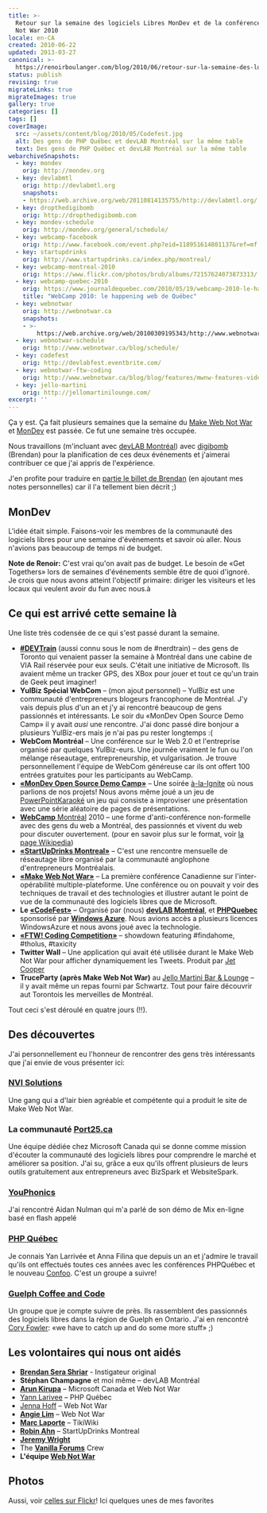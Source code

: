 ```yaml
---
title: >-
  Retour sur la semaine des logiciels Libres MonDev et de la conférence Make Web
  Not War 2010
locale: en-CA
created: 2010-06-22
updated: 2013-03-27
canonical: >-
  https://renoirboulanger.com/blog/2010/06/retour-sur-la-semaine-des-logiciels-libres-mondev-et-de-la-conference-make-web-not-war-2010/
status: publish
revising: true
migrateLinks: true
migrateImages: true
gallery: true
categories: []
tags: []
coverImage:
  src: ~/assets/content/blog/2010/05/Codefest.jpg
  alt: Des gens de PHP Québec et devLAB Montréal sur la même table
  text: Des gens de PHP Québec et devLAB Montréal sur la même table
webarchiveSnapshots:
  - key: mondev
    orig: http://mondev.org
  - key: devlabmtl
    orig: http://devlabmtl.org
    snapshots:
    - https://web.archive.org/web/20110814135755/http://devlabmtl.org/
  - key: dropthedigibomb
    orig: http://dropthedigibomb.com
  - key: mondev-schedule
    orig: http://mondev.org/general/schedule/
  - key: webcamp-facebook
    orig: http://www.facebook.com/event.php?eid=118951614801137&ref=mf
  - key: startupdrinks
    orig: http://www.startupdrinks.ca/index.php/montreal/
  - key: webcamp-montreal-2010
    orig: https://www.flickr.com/photos/brub/albums/72157624073873313/
  - key: webcamp-quebec-2010
    orig: https://www.journaldequebec.com/2010/05/19/webcamp-2010-le-happening-web-de-quebec
    title: "WebCamp 2010: le happening web de Québec"
  - key: webnotwar
    orig: http://webnotwar.ca
    snapshots:
    - >-
        https://web.archive.org/web/20100309195343/http://www.webnotwar.ca/ftw/
  - key: webnotwar-schedule
    orig: http://www.webnotwar.ca/blog/schedule/
  - key: codefest
    orig: http://devlabfest.eventbrite.com/
  - key: webnotwar-ftw-coding
    orig: http://www.webnotwar.ca/blog/blog/features/mwnw-features-videos/pick-your-winner/
  - key: jello-martini
    orig: http://jellomartinilounge.com/
excerpt: ''
---
```


Ça y est. Ça fait plusieurs semaines que la semaine du [Make Web Not War][webnotwar] et [MonDev][mondev] est passée. Ce fut une semaine très occupée.

Nous travaillons (m'incluant avec [devLAB Montréal][devlabmtl]) avec [digibomb][dropthedigibomb] (Brendan) pour la planification de ces deux événements et j'aimerai contribuer ce que j'ai appris de l'expérience.

J'en profite pour traduire en [partie le billet de Brendan][dropthedigibomb] (en ajoutant mes notes personnelles) car il l'a tellement bien décrit ;)

## MonDev

L'idée était simple. Faisons-voir les membres de la communauté des logiciels libres pour une semaine d'événements et savoir où aller. Nous n'avions pas beaucoup de temps ni de budget.

**Note de Renoir:** C'est vrai qu'on avait pas de budget. Le besoin de «Get Togethers» lors de semaines d'événements semble être de quoi d'ignoré. Je crois que nous avons atteint l'objectif primaire: diriger les visiteurs et les locaux qui veulent avoir du fun avec nous.à

<!--more-->

## Ce qui est arrivé cette semaine là

Une liste très codensée de ce qui s'est passé durant la semaine.

- **[\#DEVTrain][webnotwar-devtrain]** (aussi connu sous le nom de \#nerdtrain) – des gens de Toronto qui venaient passer la semaine à Montréal dans une cabine de VIA Rail réservée pour eux seuls. C'était une initiative de Microsoft. Ils avaient même un tracker GPS, des XBox pour jouer et tout ce qu'un train de Geek peut imaginer!
- **YulBiz Spécial WebCom** – (mon ajout personnel) – YulBiz est une communauté d'entrepreneurs blogeurs francophone de Montréal. J'y vais depuis plus d'un an et j'y ai rencontré beaucoup de gens passionnés et intéressants. Le soir du «MonDev Open Source Demo Camp» il y avait *ausi* une rencontre. J'ai donc passé dire bonjour a plusieurs YulBiz-ers mais je n'ai pas pu rester longtemps :(
- **WebCom Montréal** – Une conférence sur le Web 2.0 et l'entreprise organisé par quelques YulBiz-eurs. Une journée vraiment le fun ou l'on mélange réseautage, entrepreneurship, et vulgarisation. Je trouve personnellement l'équipe de WebCom généreuse car ils ont offert 100 entrées gratuites pour les participants au WebCamp.
- **[«MonDev Open Source Demo Camp»][mondev-schedule]** – Une soirée [à-la-Ignite][ignite] où nous parlions de nos projets! Nous avons même joué a un jeu de [PowerPointKaraoké][powerpoint-karaoke] un jeu qui consiste a improviser une présentation avec une série aléatoire de pages de présentations.
- [**WebCamp** Montréal][webcamp-montreal-2010] 2010 – une forme d'anti-conférence non-formelle avec des gens du web a Montréal, des passionnés et vivent du web pour discuter ouvertement. (pour en savoir plus sur le format, voir [la page Wikipedia][barcamp-wiki])
- **[«StartUpDrinks Montreal»][startupdrinks]** – C'est une rencontre mensuelle de réseautage libre organisé par la communauté anglophone d'entrepreneurs Montréalais.
- **[«Make Web Not War»][webnotwar-schedule]** – La première conférence Canadienne sur l'inter-opérabilité multiple-plateforme. Une conférence ou on pouvait y voir des techniques de travail et des technologies et illustrer autant le point de vue de la communauté des logiciels libres que de Microsoft.
- **Le [«CodeFest»][codefest]** – Organisé par (nous) [**devLAB Montréal**][devlabmtl], et [**PHPQuebec**][phpquebec] sponsorisé par **[Windows Azure][windows-azure]**. Nous avions accès a plusieurs licences WindowsAzure et nous avons joué avec la technologie.
- **[«FTW! Coding Competition»][webnotwar-ftw-coding]** – showdown featuring #findahome, #tholus, #taxicity
- **Twitter Wall** – Une application qui avait été utilisée durant le Make Web Not War pour afficher dynamiquement les Tweets. Produit par [Jet Cooper][jetcooper]
- **TruceParty (après Make Web Not War)** au [Jello Martini Bar & Lounge][jello-martini] – il y avait même un repas fourni par Schwartz. Tout pour faire découvrir aut Torontois les merveilles de Montréal.

Tout ceci s'est déroulé en quatre jours (!!).

## Des découvertes

J'ai personnellement eu l'honneur de rencontrer des gens très intéressants que j'ai envie de vous présenter ici:

### [NVI Solutions][nvi]

Une gang qui a d'lair bien agréable et compétente qui a produit le site de Make Web Not War.

### La communauté [Port25.ca][port25]

Une équipe dédiée chez Microsoft Canada qui se donne comme mission d'écouter la communauté des logiciels libres pour comprendre le marché et améliorer sa position. J'ai su, grâce a eux qu'ils offrent plusieurs de leurs outils gratuitement aux entrepreneurs avec BizSpark et WebsiteSpark.

### [YouPhonics][youphonics]

J'ai rencontré Aidan Nulman qui m'a parlé de son démo de Mix en-ligne basé en flash appelé

### [PHP Québec][phpquebec]

Je connais Yan Larrivée et Anna Filina que depuis un an et j'admire le travail qu'ils ont effectués toutes ces années avec les conférences PHPQuébec et le nouveau [Confoo][confoo]. C'est un groupe a suivre!

### [Guelph Coffee and Code][guelph]

Un groupe que je compte suivre de près. Ils rassemblent des passionnés des logiciels libres dans la région de Guelph en Ontario. J'ai en rencontré [Cory Fowler][cory]: «we have to catch up and do some more stuff»  ;)

## Les volontaires qui nous ont aidés

- [**Brendan Sera Shriar**][brendan] - Instigateur original
- **Stéphan Champagne** et moi même – devLAB Montréal
- **[Arun Kirupa][arun]** – Microsoft Canada et Web Not War
- [Yann Larivee][yann] – PHP Québec
- [Jenna Hoff][jenna] – Web Not War
- **[Angie Lim][angie]** – Web Not War
- **[Marc Laporte][marc]** – TikiWiki
- **[Robin Ahn][robin]** – StartUpDrinks Montreal
- **[Jeremy Wright][jeremy]**
- The [**Vanilla Forums**][vanilla] Crew
- **L'équipe [Web Not War][webnotwar-twitter]**

## Photos

Aussi, voir [celles sur Flickr][webnotwar-flickr]! Ici quelques unes de mes favorites

<div style="overflow:hidden;clear:both;" class="thumbnails gallery flex flex-row flex-wrap">

<app-image class="w-1/3" src="~/assets/content/blog/2010/05/Codefest.jpg" alt="Des gens de PHP Québec et devLAB Montréal sur la même table" figcaption=" ">
</app-image>

<app-image class="w-1/3" src="~/assets/content/blog/2010/05/4640567658_766dffd752_b.jpg" alt="La bannière des contributeurs au Make Web Not War" figcaption=" ">
</app-image>

<app-image class="w-1/3" src="~/assets/content/blog/2010/05/4644424467_447bc3a010_b.jpg" alt="Des participants dans l'audience" figcaption=" ">
</app-image>

<app-image class="w-1/3" src="~/assets/content/blog/2010/05/4645057689_98b296e129_b.jpg" alt="Lee Dale de YouSayYeah.com durant une discussion" figcaption=" ">
</app-image>

<app-image class="w-1/3" src="~/assets/content/blog/2010/05/4645069355_85e8cb9267_b.jpg" alt="Louis-Philippe qui travaille sur TikiWiki" figcaption=" ">
</app-image>

<app-image class="w-1/3" src="~/assets/content/blog/2010/05/4645645892_40da4954fc_b.jpg" alt="Les gens de TikiWiki et de Testatoo" figcaption=" ">
</app-image>

<app-image class="w-1/3" src="~/assets/content/blog/2010/05/4645705062_c31305465e_b.jpg" alt="@afilina de PHPQuébec" figcaption=" ">
</app-image>

<app-image class="w-1/3" src="~/assets/content/blog/2010/05/MWNW-sponsor-banner11.jpg" alt="Bannières de commanditaires" figcaption=" ">
</app-image>

</div>

[angie]: http://twitter.com/angielim
[arun]: http://twitter.com/phponwindows
[barcamp-wiki]: http://fr.wikipedia.org/wiki/BarCamp
[brendan]: http://www.brendanserashriar.com/
[codefest]: http://devlabfest.eventbrite.com/
[confoo]: http://www.confoo.ca
[cory]: http://blog.syntaxc4.net/
[devlabmtl]: http://devlabmtl.org
[dropthedigibomb]: http://dropthedigibomb.com
[guelph]: http://www.guelphcoffeeandcode.org/
[ignite]: http://en.wikipedia.org/wiki/Ignite_(event)
[jello-martini]: http://jellomartinilounge.com/
[jenna]: http://twitter.com/jennahoff
[jeremy]: http://twitter.com/jeremywright
[jetcooper]: http://www.jetcooper.com/
[marc]: http://www.twitter.com/tikiwikisearch
[mondev-schedule]: http://mondev.org/general/schedule/
[mondev]: http://mondev.org
[nvi]: http://www.nvisolutions.com/
[phpquebec]: http://www.phpquebec.net/
[port25]: http://port25.ca/
[powerpoint-karaoke]: http://en.wikipedia.org/wiki/Powerpoint-Karaoke
[robin]: http://twitter.com/startupdrinksca
[startupdrinks]: http://www.startupdrinks.ca/index.php/montreal/
[stephan]: http://stephanchampagne.com
[vanilla]: http://twitter.com/vanilla
[webcamp-montreal-2010]: https://www.flickr.com/photos/brub/albums/72157624073873313/
[webcamp-quebec-2010]: https://www.journaldequebec.com/2010/05/19/webcamp-2010-le-happening-web-de-quebec "WebCamp 2010: le happening web de Québec"
[webnotwar-ftw-coding]: http://www.webnotwar.ca/blog/blog/features/mwnw-features-videos/pick-your-winner/
[webnotwar-flickr]: http://www.flickr.com/groups/webnotwar
[webnotwar-devtrain]: http://www.webnotwar.ca/blog/blog/features/mwnw-features-videos/all-aboard-toronto-make-web-on-the-way/
[webnotwar-twitter]: http://twitter.com/webnotwar
[webnotwar-schedule]: http://www.webnotwar.ca/blog/schedule/
[webnotwar]: https://web.archive.org/web/20100309195343/http://www.webnotwar.ca/ftw/
[windows-azure]: http://www.microsoft.com/windowsazure/
[yann]: http://twitter.com/ylarrivee
[youphonics]: http://youphonics.com/
